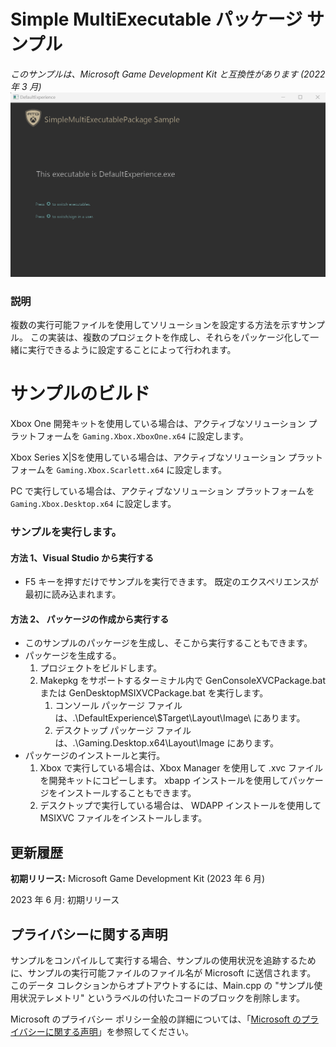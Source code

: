 # Simple MultiExecutable パッケージ サンプル
_このサンプルは、Microsoft Game Development Kit と互換性があります (2022 年 3 月)_![画像](SampleImage.png)


### 説明
複数の実行可能ファイルを使用してソリューションを設定する方法を示すサンプル。 この実装は、複数のプロジェクトを作成し、それらをパッケージ化して一緒に実行できるように設定することによって行われます。

# サンプルのビルド

Xbox One 開発キットを使用している場合は、アクティブなソリューション プラットフォームを `Gaming.Xbox.XboxOne.x64` に設定します。

Xbox Series X|Sを使用している場合は、アクティブなソリューション プラットフォームを `Gaming.Xbox.Scarlett.x64` に設定します。

PC で実行している場合は、アクティブなソリューション プラットフォームを `Gaming.Xbox.Desktop.x64` に設定します。

### サンプルを実行します。

#### 方法 1、Visual Studio から実行する
- F5 キーを押すだけでサンプルを実行できます。 既定のエクスペリエンスが最初に読み込まれます。

#### 方法 2、 パッケージの作成から実行する
- このサンプルのパッケージを生成し、そこから実行することもできます。
- パッケージを生成する。
   1. プロジェクトをビルドします。
   2. Makepkg をサポートするターミナル内で GenConsoleXVCPackage.bat または GenDesktopMSIXVCPackage.bat を実行します。
      1. コンソール パッケージ ファイルは、.\\DefaultExperience\\$Target\\Layout\\Image\\ にあります。
      2. デスクトップ パッケージ ファイルは、.\\Gaming.Desktop.x64\\Layout\\Image にあります。
- パッケージのインストールと実行。
   1. Xbox で実行している場合は、Xbox Manager を使用して .xvc ファイルを開発キットにコピーします。 xbapp インストールを使用してパッケージをインストールすることもできます。
   2. デスクトップで実行している場合は、 WDAPP インストールを使用して MSIXVC ファイルをインストールします。


## 更新履歴

**初期リリース:** Microsoft Game Development Kit (2023 年 6 月)

2023 年 6 月: 初期リリース

## プライバシーに関する声明

サンプルをコンパイルして実行する場合、サンプルの使用状況を追跡するために、サンプルの実行可能ファイルのファイル名が Microsoft に送信されます。 このデータ コレクションからオプトアウトするには、Main.cpp の "サンプル使用状況テレメトリ" というラベルの付いたコードのブロックを削除します。

Microsoft のプライバシー ポリシー全般の詳細については、「[Microsoft のプライバシーに関する声明](https://privacy.microsoft.com/en-us/privacystatement/)」を参照してください。



